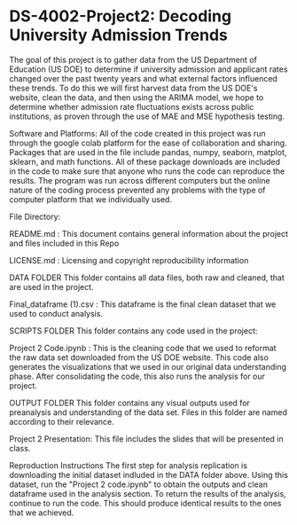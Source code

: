 # DS-4002-Project2: Decoding University Admission Trends

The goal of this project is to gather data from the US Department of Education (US DOE) to determine if university admission and applicant rates changed over the past twenty years and what external factors influenced these trends. To do this we will first harvest data from the US DOE's website, clean the data, and then using the ARIMA model, we hope to determine whether admission rate fluctuations exists across public institutions, as proven through the use of MAE and MSE hypothesis testing.

Software and Platforms: All of the code created in this project was run through the google colab platform for the ease of collaboration and sharing. Packages that are used in the file include pandas, numpy, seaborn, matplot, sklearn, and math functions. All of these package downloads are included in the code to make sure that anyone who runs the code can reproduce the results. The program was run across different computers but the online nature of the coding process prevented any problems with the type of computer platform that we individually used.

File Directory:

README.md : This document contains general information about the project and files included in this Repo

LICENSE.md : Licensing and copyright reproducibility information

DATA FOLDER This folder contains all data files, both raw and cleaned, that are used in the project.

Final_dataframe (1).csv : This dataframe is the final clean dataset that we used to conduct analysis.

SCRIPTS FOLDER This folder contains any code used in the project:

Project 2 Code.ipynb : This is the cleaning code that we used to reformat the raw data set downloaded from the US DOE website. This code also generates the visualizations that we used in our original data understanding phase. After consolidating the code, this also runs the analysis for our project.

OUTPUT FOLDER This folder contains any visual outputs used for preanalysis and understanding of the data set. Files in this folder are named according to their relevance.

Project 2 Presentation: This file includes the slides that will be presented in class.

Reproduction Instructions The first step for analysis replication is downloading the initial dataset indluded in the DATA folder above. Using this dataset, run the "Project 2 code.ipynb" to obtain the outputs and clean dataframe used in the analysis section. To return the results of the analysis, continue to run the code. This should produce identical results to the ones that we achieved.

